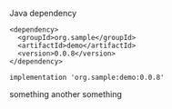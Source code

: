 Java dependency

```
<dependency>
  <groupId>org.sample</groupId>
  <artifactId>demo</artifactId>
  <version>0.0.8</version>
</dependency>
```

```
implementation 'org.sample:demo:0.0.8'
```

something
another something
